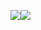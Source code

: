 <img align="center" src="https://github-readme-stats.vercel.app/api?username=axtrough&show_icons=true&theme=github_dark" /><img align="center" src="https://github-readme-stats-sigma-five.vercel.app/api/top-langs/?username=axtrought&show_icons=true&theme=github_dark" />
